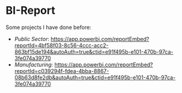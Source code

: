 # BI-Report
Some projects I have done before:
- *Public Sector*: https://app.powerbi.com/reportEmbed?reportId=4bf58f03-8c56-4ccc-acc2-863bf15de194&autoAuth=true&ctid=e91f495b-e101-470b-97ca-3fe074a39770
- *Manufacturing*: https://app.powerbi.com/reportEmbed?reportId=c039294f-fdea-4bba-8867-08b63d8fe2db&autoAuth=true&ctid=e91f495b-e101-470b-97ca-3fe074a39770 
